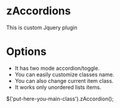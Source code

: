# zAccordions
This is custom Jquery plugin

# Options
* It has two mode accordion/toggle.
* You can easily customize classes name.
* You can also change current item class.
* It works only unordered lists items.

$('put-here-you-main-class').zAccordion();
